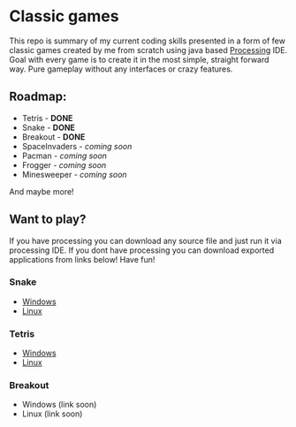 # Classic games
This repo is summary of my current coding skills presented in a form of few classic games created by me from scratch using java based
[Processing](https://processing.org/) IDE. Goal with every game is to create it in the most simple, straight forward way. Pure gameplay without any interfaces or crazy features.

## Roadmap:
* Tetris - **DONE**
* Snake - **DONE**
* Breakout - **DONE**
* SpaceInvaders - *coming soon*
* Pacman - *coming soon*
* Frogger - *coming soon*
* Minesweeper - *coming soon*

And maybe more!



## Want to play?
If you have processing you can download any source file and just run it via processing IDE. If you dont have processing you can download exported applications from links below! Have fun!

### Snake
* [Windows](https://drive.google.com/open?id=1AKfwnhJ1ts5v3HZ8sBrYTU6QDy3y1ZaR)
* [Linux](https://drive.google.com/open?id=1OuX8p7iIZtEXSlZWcNoMPKeL8xXCf1sJ)

### Tetris
* [Windows](https://drive.google.com/open?id=1J1--KHd5Kzanm2BkKUlM23yW0FMPRhuA)
* [Linux](https://drive.google.com/open?id=18ULLImNbNNjHW4ahzYaYEIObxLD2xTQ-)

### Breakout
* Windows (link soon)
* Linux (link soon) 

